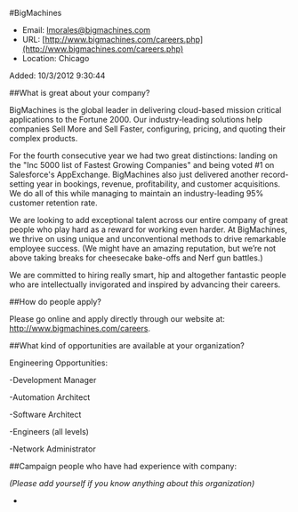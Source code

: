 
#BigMachines

* Email: [lmorales@bigmachines.com](mailto:lmorales@bigmachines.com)
* URL: [http://www.bigmachines.com/careers.php](http://www.bigmachines.com/careers.php)
* Location: Chicago

Added: 10/3/2012 9:30:44

##What is great about your company?

BigMachines is the global leader in delivering cloud-based mission critical applications to the Fortune 2000. Our industry-leading solutions help companies Sell More and Sell Faster, configuring, pricing, and quoting their complex products.



For the fourth consecutive year we had two great distinctions: landing on the "Inc 5000 list of Fastest Growing Companies" and being voted #1 on Salesforce's AppExchange. BigMachines also just delivered another record-setting year in bookings, revenue, profitability, and customer acquisitions. We do all of this while managing to maintain an industry-leading 95% customer retention rate.



We are looking to add exceptional talent across our entire company of great people who play hard as a reward for working even harder. At BigMachines, we thrive on using unique and unconventional methods to drive remarkable employee success. (We might have an amazing reputation, but we’re not above taking breaks for cheesecake bake-offs and Nerf gun battles.)



We are committed to hiring really smart, hip and altogether fantastic people who are intellectually invigorated and inspired by advancing their careers.



##How do people apply?

Please go online and apply directly through our website at:  http://www.bigmachines.com/careers.

##What kind of opportunities are available at your organization?

Engineering Opportunities:

-Development Manager

-Automation Architect 

-Software Architect

-Engineers (all levels)

-Network Administrator

##Campaign people who have had experience with company:

*(Please add yourself if you know anything about this organization)*

* 


    
